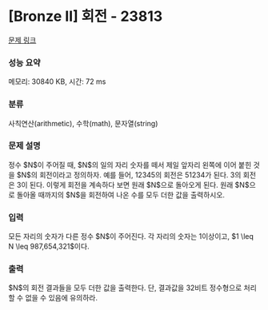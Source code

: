 # [Bronze II] 회전 - 23813 

[문제 링크](https://www.acmicpc.net/problem/23813) 

### 성능 요약

메모리: 30840 KB, 시간: 72 ms

### 분류

사칙연산(arithmetic), 수학(math), 문자열(string)

### 문제 설명

<p>정수 $N$이 주어질 때, $N$의 일의 자리 숫자를 떼서 제일 앞자리 왼쪽에 이어 붙힌 것을 $N$의 회전이라고 정의하자. 예를 들어, 12345의 회전은 51234가 된다. 3의 회전은 3이 된다. 이렇게 회전을 계속하다 보면 원래 $N$으로 돌아오게 된다. 원래 $N$으로 돌아올 때까지의 $N$을 회전하여 나온 수를 모두 더한 값을 출력하시오.</p>

### 입력 

 <p>모든 자리의 숫자가 다른 정수 $N$이 주어진다. 각 자리의 숫자는 1이상이고, $1 \leq N \leq 987,654,321$이다.</p>

### 출력 

 <p>$N$의 회전 결과들을 모두 더한 값을 출력한다. 단, 결과값을 32비트 정수형으로 처리할 수 없을 수 있음에 유의하라.</p>

